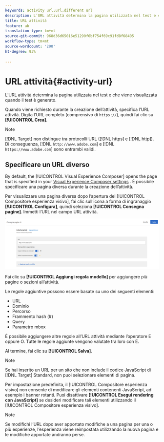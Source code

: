 ```yaml
---
keywords: activity url;url;different url
description: L’URL attività determina la pagina utilizzata nel test e che viene visualizzata quando il test è generato.
title: URL attività
feature: ab
translation-type: tm+mt
source-git-commit: 968d36d65016e51290f6bf754f69c91fd8f68405
workflow-type: tm+mt
source-wordcount: '290'
ht-degree: 93%

---
```



# URL attività{#activity-url}

L’URL attività determina la pagina utilizzata nel test e che viene visualizzata quando il test è generato.

Quando viene richiesto durante la creazione dell’attività, specifica l’URL attività. Digita l’URL completo (comprensivo di `https://`), quindi fai clic su **[!UICONTROL Crea]**.

>[!NOTE]
>
>[!DNL Target] non distingue tra protocolli URL ([!DNL https] e [!DNL http]). Di conseguenza, [!DNL `http://www.adobe.com`] e [!DNL `https://www.adobe.com`] sono entrambi validi.

## Specificare un URL diverso

By default, the [!UICONTROL Visual Experience Composer] opens the page that is specified in your [Visual Experience Composer settings](/help/administrating-target/visual-experience-composer-set-up.md)
. È possibile specificare una pagina diversa durante la creazione dell’attività.

Per visualizzare una pagina diversa dopo l’apertura del [!UICONTROL Compositore esperienza visivo], fai clic sull’icona a forma di ingranaggio **[!UICONTROL Configura]**, quindi seleziona **[!UICONTROL Consegna pagine]**. Immetti l’URL nel campo URL attività.

![Finestra di dialogo Consegna pagine](/help/c-activities/t-test-ab/t-test-create-ab/assets/url-config-new.png)

Fai clic su **[!UICONTROL Aggiungi regola modello]** per aggiungere più pagine o sezioni all’attività.

Le regole aggiuntive possono essere basate su uno dei seguenti elementi:

* URL
* Dominio
* Percorso
* Frammento hash (#)
* Query
* Parametro mbox

È possibile aggiungere altre regole all’URL attività mediante l’operatore E oppure O. Tutte le regole aggiunte vengono valutate tra loro con E.

Al termine, fai clic su **[!UICONTROL Salva]**.

>[!NOTE]
>
>Se hai inserito un URL per un sito che non include il codice JavaScript di [!DNL Target] Standard, non puoi selezionare elementi di pagina.

Per impostazione predefinita, il [!UICONTROL Compositore esperienza visivo] non consente di modificare gli elementi contenenti JavaScript, ad esempio i banner rotanti. Puoi disattivare **[!UICONTROL Esegui rendering con JavaScript]** se desideri modificare tali elementi utilizzando il [!UICONTROL Compositore esperienza visivo].

>[!NOTE]
>
>Se modifichi l’URL dopo aver apportato modifiche a una pagina per una o più esperienze, l’esperienza viene reimpostata utilizzando la nuova pagina e le modifiche apportate andranno perse.
